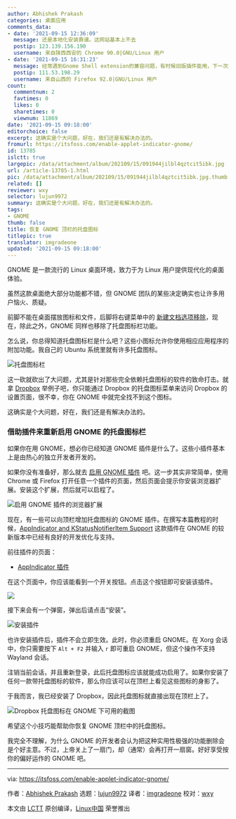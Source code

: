 ```yaml
---
author: Abhishek Prakash
categories: 桌面应用
comments_data:
- date: '2021-09-15 12:36:09'
  message: 还是本地化安装靠谱。这网站基本上不去
  postip: 123.139.156.190
  username: 来自陕西西安的 Chrome 90.0|GNU/Linux 用户
- date: '2021-09-15 16:31:23'
  message: 经常遇到Gnome Shell extension的兼容问题，有时候旧版插件能用，下一次开机它不知道为啥就挂了
  postip: 111.53.198.29
  username: 来自山西的 Firefox 92.0|GNU/Linux 用户
count:
  commentnum: 2
  favtimes: 0
  likes: 0
  sharetimes: 0
  viewnum: 11869
date: '2021-09-15 09:18:00'
editorchoice: false
excerpt: 这确实是个大问题，好在，我们还是有解决办法的。
fromurl: https://itsfoss.com/enable-applet-indicator-gnome/
id: 13785
islctt: true
largepic: /data/attachment/album/202109/15/091944jilbl4qztcit5ibk.jpg
url: /article-13785-1.html
pic: /data/attachment/album/202109/15/091944jilbl4qztcit5ibk.jpg.thumb.jpg
related: []
reviewer: wxy
selector: lujun9972
summary: 这确实是个大问题，好在，我们还是有解决办法的。
tags:
- GNOME
thumb: false
title: 恢复 GNOME 顶栏的托盘图标
titlepic: true
translator: imgradeone
updated: '2021-09-15 09:18:00'
---
```


GNOME 是一款流行的 Linux 桌面环境，致力于为 Linux 用户提供现代化的桌面体验。


虽然这款桌面绝大部分功能都不错，但 GNOME 团队的某些决定确实也让许多用户恼火、质疑。


前脚不能在桌面摆放图标和文件，后脚将右键菜单中的 [新建文档选项移除](https://itsfoss.com/add-new-document-option/)，现在，除此之外，GNOME 同样也移除了托盘图标栏功能。


怎么说，你总得知道托盘图标栏是什么吧？这些小图标允许你使用相应应用程序的附加功能。我自己的 Ubuntu 系统里就有许多托盘图标。


![托盘图标栏](/data/attachment/album/202109/15/091944jilbl4qztcit5ibk.jpg)


这一砍就砍出了大问题，尤其是针对那些完全依赖托盘图标的软件的致命打击。就拿 [Dropbox](https://www.dropbox.com) 举例子吧，你只能通过 Dropbox 的托盘图标菜单来访问 Dropbox 的设置页面，很不幸，你在 GNOME 中就完全找不到这个图标。


这确实是个大问题，好在，我们还是有解决办法的。


### 借助插件来重新启用 GNOME 的托盘图标栏


如果你在用 GNOME，想必你已经知道 GNOME 插件是什么了。这些小插件基本上是由热心的独立开发者开发的。


如果你没有准备好，那么就去 [启用 GNOME 插件](https://itsfoss.com/gnome-shell-extensions/) 吧。这一步其实非常简单，使用 Chrome 或 Firefox 打开任意一个插件的页面，然后页面会提示你安装浏览器扩展。安装这个扩展，然后就可以启程了。


![启用 GNOME 插件的浏览器扩展](/data/attachment/album/202109/15/091955hb51moetbta1hb5y.jpg)


现在，有一些可以向顶栏增加托盘图标的 GNOME 插件。在撰写本篇教程的时候，[AppIndicator and KStatusNotifierItem Support](https://extensions.gnome.org/extension/615/appindicator-support/) 这款插件在 GNOME 的较新版本中已经有良好的开发优化与支持。


前往插件的页面：


* [AppIndicator 插件](https://extensions.gnome.org/extension/615/appindicator-support/)


在这个页面中，你应该能看到一个开关按钮。点击这个按钮即可安装该插件。


![](/data/attachment/album/202109/15/092004l8441azsihy6w86j.jpg)


接下来会有一个弹窗，弹出后请点击“安装”。


![安装插件](/data/attachment/album/202109/15/091844y211l0k44ul411l4.png)


也许安装插件后，插件不会立即生效。此时，你必须重启 GNOME。在 Xorg 会话中，你只需要按下 `Alt + F2` 并输入 `r` 即可重启 GNOME，但这个操作不支持 Wayland 会话。


注销当前会话，并且重新登录，此后托盘图标应该就能成功启用了。如果你安装了任何一款带托盘图标的软件，那么你应该可以在顶栏上看见这些图标的身影了。


于我而言，我已经安装了 Dropbox，因此托盘图标就直接出现在顶栏上了。


![Dropbox 托盘图标在 GNOME 下可用的截图](/data/attachment/album/202109/15/092011fnrv0x5ntxkxgz99.jpg)


希望这个小技巧能帮助你恢复 GNOME 顶栏中的托盘图标。


我完全不理解，为什么 GNOME 的开发者会认为把这种实用性极强的功能删除会是个好主意。不过，上帝关上了一扇门，却（通常）会再打开一扇窗。好好享受按你的偏好运作的 GNOME 吧。




---


via: <https://itsfoss.com/enable-applet-indicator-gnome/>


作者：[Abhishek Prakash](https://itsfoss.com/author/abhishek/) 选题：[lujun9972](https://github.com/lujun9972) 译者：[imgradeone](https://github.com/imgradeone) 校对：[wxy](https://github.com/wxy)


本文由 [LCTT](https://github.com/LCTT/TranslateProject) 原创编译，[Linux中国](https://linux.cn/) 荣誉推出